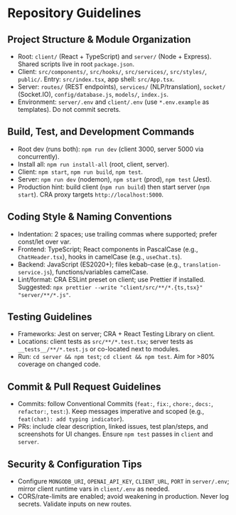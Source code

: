 # Repository Guidelines

## Project Structure & Module Organization
- Root: `client/` (React + TypeScript) and `server/` (Node + Express). Shared scripts live in root `package.json`.
- Client: `src/components/`, `src/hooks/`, `src/services/`, `src/styles/`, `public/`. Entry: `src/index.tsx`, app shell: `src/App.tsx`.
- Server: `routes/` (REST endpoints), `services/` (NLP/translation), `socket/` (Socket.IO), `config/database.js`, `models/`, `index.js`.
- Environment: `server/.env` and `client/.env` (use `*.env.example` as templates). Do not commit secrets.

## Build, Test, and Development Commands
- Root dev (runs both): `npm run dev` (client 3000, server 5000 via concurrently).
- Install all: `npm run install-all` (root, client, server).
- Client: `npm start`, `npm run build`, `npm test`.
- Server: `npm run dev` (nodemon), `npm start` (prod), `npm test` (Jest).
- Production hint: build client (`npm run build`) then start server (`npm start`). CRA proxy targets `http://localhost:5000`.

## Coding Style & Naming Conventions
- Indentation: 2 spaces; use trailing commas where supported; prefer const/let over var.
- Frontend: TypeScript; React components in PascalCase (e.g., `ChatHeader.tsx`), hooks in camelCase (e.g., `useChat.ts`).
- Backend: JavaScript (ES2020+); files kebab-case (e.g., `translation-service.js`), functions/variables camelCase.
- Lint/format: CRA ESLint preset on client; use Prettier if installed. Suggested: `npx prettier --write "client/src/**/*.{ts,tsx}" "server/**/*.js"`.

## Testing Guidelines
- Frameworks: Jest on server; CRA + React Testing Library on client.
- Locations: client tests as `src/**/*.test.tsx`; server tests as `__tests__/**/*.test.js` or co-located next to modules.
- Run: `cd server && npm test`; `cd client && npm test`. Aim for >80% coverage on changed code.

## Commit & Pull Request Guidelines
- Commits: follow Conventional Commits (`feat:`, `fix:`, `chore:`, `docs:`, `refactor:`, `test:`). Keep messages imperative and scoped (e.g., `feat(chat): add typing indicator`).
- PRs: include clear description, linked issues, test plan/steps, and screenshots for UI changes. Ensure `npm test` passes in `client` and `server`.

## Security & Configuration Tips
- Configure `MONGODB_URI`, `OPENAI_API_KEY`, `CLIENT_URL`, `PORT` in `server/.env`; mirror client runtime vars in `client/.env` as needed.
- CORS/rate-limits are enabled; avoid weakening in production. Never log secrets. Validate inputs on new routes.

